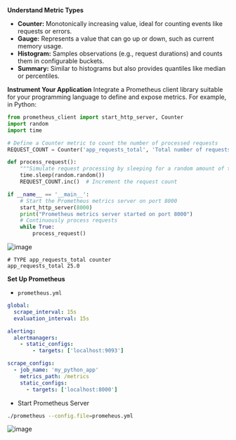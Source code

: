 **Understand Metric Types**
- **Counter:** Monotonically increasing value, ideal for counting events like requests or errors.
- **Gauge:** Represents a value that can go up or down, such as current memory usage.
- **Histogram:** Samples observations (e.g., request durations) and counts them in configurable buckets.
- **Summary:** Similar to histograms but also provides quantiles like median or percentiles.

**Instrument Your Application**
Integrate a Prometheus client library suitable for your programming language to define and expose metrics. For example, in Python:

```python
from prometheus_client import start_http_server, Counter
import random
import time

# Define a Counter metric to count the number of processed requests
REQUEST_COUNT = Counter('app_requests_total', 'Total number of requests processed')

def process_request():
    """Simulate request processing by sleeping for a random amount of time."""
    time.sleep(random.random())
    REQUEST_COUNT.inc()  # Increment the request count

if __name__ == '__main__':
    # Start the Prometheus metrics server on port 8000
    start_http_server(8000)
    print("Prometheus metrics server started on port 8000")
    # Continuously process requests
    while True:
        process_request()
```

![image](https://github.com/user-attachments/assets/a1850913-9316-4b2e-b76d-2cafcab69b33)

```
# TYPE app_requests_total counter
app_requests_total 25.0
```

**Set Up Prometheus**
- `prometheus.yml`
```yml
global:
  scrape_interval: 15s
  evaluation_interval: 15s

alerting:
  alertmanagers:
    - static_configs:
        - targets: ['localhost:9093']

scrape_configs:
  - job_name: 'my_python_app'
    metrics_path: /metrics
    static_configs:
      - targets: ['localhost:8000']
```

- Start Prometheus Server
```bash
./prometheus --config.file=promeheus.yml
```
![image](https://github.com/user-attachments/assets/1659e784-3232-4686-970a-1018ac33851c)


